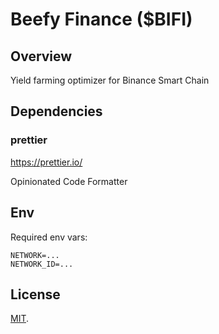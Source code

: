 # Beefy Finance ($BIFI)

## Overview

Yield farming optimizer for Binance Smart Chain

## Dependencies

### prettier

https://prettier.io/

Opinionated Code Formatter

## Env

Required env vars:

```
NETWORK=...
NETWORK_ID=...
```

## License

[MIT](LICENSE).
